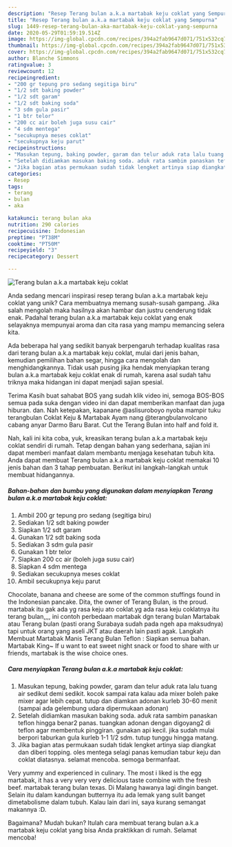 ```yaml
---
description: "Resep Terang bulan a.k.a martabak keju coklat yang Sempurna"
title: "Resep Terang bulan a.k.a martabak keju coklat yang Sempurna"
slug: 1449-resep-terang-bulan-aka-martabak-keju-coklat-yang-sempurna
date: 2020-05-29T01:59:19.514Z
image: https://img-global.cpcdn.com/recipes/394a2fab9647d071/751x532cq70/terang-bulan-aka-martabak-keju-coklat-foto-resep-utama.jpg
thumbnail: https://img-global.cpcdn.com/recipes/394a2fab9647d071/751x532cq70/terang-bulan-aka-martabak-keju-coklat-foto-resep-utama.jpg
cover: https://img-global.cpcdn.com/recipes/394a2fab9647d071/751x532cq70/terang-bulan-aka-martabak-keju-coklat-foto-resep-utama.jpg
author: Blanche Simmons
ratingvalue: 3
reviewcount: 12
recipeingredient:
- "200 gr tepung pro sedang segitiga biru"
- "1/2 sdt baking powder"
- "1/2 sdt garam"
- "1/2 sdt baking soda"
- "3 sdm gula pasir"
- "1 btr telor"
- "200 cc air boleh juga susu cair"
- "4 sdm mentega"
- "secukupnya meses coklat"
- "secukupnya keju parut"
recipeinstructions:
- "Masukan tepung, baking powder, garam dan telur aduk rata lalu tuang air sedikut demi sedikit. kocok sampai rata kalau ada mixer boleh pake mixer agar lebih cepat. tutup dan diamkan adonan kurleb 30-60 menit (sampai ada gelembung udara dipermukaan adonan)"
- "Setelah didiamkan masukan baking soda. aduk rata sambim panaskan teflon hingga benar2 panas. tuangkan adonan dengan digoyang2 di teflon agar membentuk pinggiran. gunakan api kecil. jika sudah mulai berpori taburkan gula kurleb 1-1 1/2 sdm. tutup tunggu hingga matang."
- "Jika bagian atas permukaan sudah tidak lengket artinya siap diangkat dan diberi topping. oles mentega selagi panas kemudian tabur keju dan coklat diatasnya. selamat mencoba. semoga bermanfaat."
categories:
- Resep
tags:
- terang
- bulan
- aka

katakunci: terang bulan aka 
nutrition: 290 calories
recipecuisine: Indonesian
preptime: "PT38M"
cooktime: "PT50M"
recipeyield: "3"
recipecategory: Dessert

---
```



![Terang bulan a.k.a martabak keju coklat](https://img-global.cpcdn.com/recipes/394a2fab9647d071/751x532cq70/terang-bulan-aka-martabak-keju-coklat-foto-resep-utama.jpg)

Anda sedang mencari inspirasi resep terang bulan a.k.a martabak keju coklat yang unik? Cara membuatnya memang susah-susah gampang. Jika salah mengolah maka hasilnya akan hambar dan justru cenderung tidak enak. Padahal terang bulan a.k.a martabak keju coklat yang enak selayaknya mempunyai aroma dan cita rasa yang mampu memancing selera kita.

Ada beberapa hal yang sedikit banyak berpengaruh terhadap kualitas rasa dari terang bulan a.k.a martabak keju coklat, mulai dari jenis bahan, kemudian pemilihan bahan segar, hingga cara mengolah dan menghidangkannya. Tidak usah pusing jika hendak menyiapkan terang bulan a.k.a martabak keju coklat enak di rumah, karena asal sudah tahu triknya maka hidangan ini dapat menjadi sajian spesial.

Terima Kasih buat sahabat BOS yang sudah klik video ini, semoga BOS-BOS semua pada suka dengan video ini dan dapat memberikan manfaat dan juga hiburan. dan. Nah ketepakan, kapanane @aslisuroboyo nyoba mampir tuku terangbulan Coklat Keju &amp; Martabak Ayam nang @terangbulanvolcano cabang anyar Darmo Baru Barat. Cut the Terang Bulan into half and fold it.


Nah, kali ini kita coba, yuk, kreasikan terang bulan a.k.a martabak keju coklat sendiri di rumah. Tetap dengan bahan yang sederhana, sajian ini dapat memberi manfaat dalam membantu menjaga kesehatan tubuh kita. Anda dapat membuat Terang bulan a.k.a martabak keju coklat memakai 10 jenis bahan dan 3 tahap pembuatan. Berikut ini langkah-langkah untuk membuat hidangannya.

<!--inarticleads1-->

##### Bahan-bahan dan bumbu yang digunakan dalam menyiapkan Terang bulan a.k.a martabak keju coklat:

1. Ambil 200 gr tepung pro sedang (segitiga biru)
1. Sediakan 1/2 sdt baking powder
1. Siapkan 1/2 sdt garam
1. Gunakan 1/2 sdt baking soda
1. Sediakan 3 sdm gula pasir
1. Gunakan 1 btr telor
1. Siapkan 200 cc air (boleh juga susu cair)
1. Siapkan 4 sdm mentega
1. Sediakan secukupnya meses coklat
1. Ambil secukupnya keju parut


Chocolate, banana and cheese are some of the common stuffings found in the Indonesian pancake. Dita, the owner of Terang Bulan, is the proud. martabak itu gak ada yg rasa keju ato coklat.yg ada rasa keju coklatnya itu terang bulan,,,, ini contoh perbedaan martabak dgn terang bulan Martabak atau Terang bulan (pasti orang Surabaya sudah pada ngeh apa maksudnya) tapi untuk orang yang aseli JKT atau daerah lain pasti agak. Langkah Membuat Martabak Manis Terang Bulan Teflon : Siapkan semua bahan. Martabak King~ If u want to eat sweet night snack or food to share with ur friends, martabak is the wise choice ones. 

<!--inarticleads2-->

##### Cara menyiapkan Terang bulan a.k.a martabak keju coklat:

1. Masukan tepung, baking powder, garam dan telur aduk rata lalu tuang air sedikut demi sedikit. kocok sampai rata kalau ada mixer boleh pake mixer agar lebih cepat. tutup dan diamkan adonan kurleb 30-60 menit (sampai ada gelembung udara dipermukaan adonan)
1. Setelah didiamkan masukan baking soda. aduk rata sambim panaskan teflon hingga benar2 panas. tuangkan adonan dengan digoyang2 di teflon agar membentuk pinggiran. gunakan api kecil. jika sudah mulai berpori taburkan gula kurleb 1-1 1/2 sdm. tutup tunggu hingga matang.
1. Jika bagian atas permukaan sudah tidak lengket artinya siap diangkat dan diberi topping. oles mentega selagi panas kemudian tabur keju dan coklat diatasnya. selamat mencoba. semoga bermanfaat.


Very yummy and experienced in culinary. The most i liked is the egg martabak, it has a very very very delicious taste combine with the fresh beef. martabak terang bulan texas. Di Malang hawanya lagi dingin banget. Selain itu dalam kandungan butternya itu ada lemak yang sulit banget dimetabolisme dalam tubuh. Kalau lain dari ini, saya kurang semangat makannya :D. 

Bagaimana? Mudah bukan? Itulah cara membuat terang bulan a.k.a martabak keju coklat yang bisa Anda praktikkan di rumah. Selamat mencoba!

